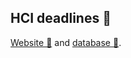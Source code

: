 ## HCI deadlines 👋

[Website 🌈](https://github.com/hci-deadlines/hci-deadlines.github.io) and [database 🍿](https://github.com/hci-deadlines/conf-database).
